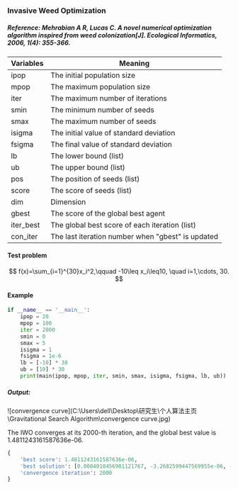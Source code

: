 ### Invasive Weed Optimization

##### Reference: Mehrabian A R, Lucas C. A novel numerical optimization algorithm inspired from weed colonization[J]. Ecological Informatics, 2006, 1(4): 355-366.

| Variables | Meaning                                           |
| --------- | ------------------------------------------------- |
| ipop      | The initial population size                       |
| mpop      | The maximum population size                       |
| iter      | The maximum number of iterations                  |
| smin      | The minimum number of seeds                       |
| smax      | The maximum number of seeds                       |
| isigma    | The initial value of standard deviation           |
| fsigma    | The final value of standard deviation             |
| lb        | The lower bound (list)                            |
| ub        | The upper bound (list)                            |
| pos       | The position of seeds (list)                      |
| score     | The score of seeds (list)                         |
| dim       | Dimension                                         |
| gbest     | The score of the global best agent                |
| iter_best | The global best score of each iteration (list)    |
| con_iter  | The last iteration number when "gbest" is updated |

#### Test problem

$$
f(x)=\sum_{i=1}^{30}x_i^2,\qquad -10\leq x_i\leq10, \quad
i=1,\cdots, 30.
$$


#### Example

```python
if __name__ == '__main__':
    ipop = 20
    mpop = 100
    iter = 2000
    smin = 0
    smax = 5
    isigma = 1
    fsigma = 1e-6
    lb = [-10] * 30
    ub = [10] * 30
    print(main(ipop, mpop, iter, smin, smax, isigma, fsigma, lb, ub))
```

##### Output:

![convergence curve](C:\Users\dell\Desktop\研究生\个人算法主页\Gravitational Search Algorithm\convergence curve.jpg)

The IWO converges at its 2000-th iteration, and the global best value is 1.4811243161587636e-06.

```python
{
    'best score': 1.4811243161587636e-06, 
    'best solution': [0.0004018456981121767, -3.2682599447569955e-06, -9.455509392674457e-05, 5.188477312079762e-05, 0.00017137500067564303, -0.00012223522965487042, 0.00011623617641158009, -0.000124118982871797, 4.8569097120283375e-05, 0.0002976310355268008, 6.15705239072025e-05, 8.077446302055623e-05, 0.00020276163906065369, -0.0002811285829622663, -0.0003058244802800531, -0.00018882593646512292, -0.00031291318574091793, -7.098423681308358e-05, -0.000472572417336426, 0.00011401801538079769, 0.0002072860452717333, 0.00016774266470804766, 0.00016678967570886395, -0.00011968615297976984, -0.00038220692876286274, 0.00023839458936768734, -0.00026706592368278285, -0.0002001935540331373, -0.00033141460343734765, 8.664523587924919e-05], 
    'convergence iteration': 2000
}
```

